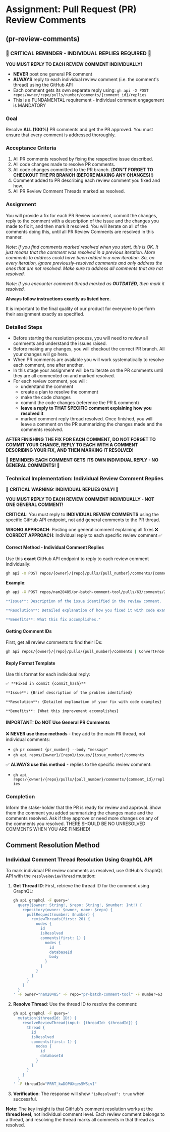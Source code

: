 # Assignment: Pull Request (PR) Review Comments

## (pr-review-comments)

### 🚨 CRITICAL REMINDER - INDIVIDUAL REPLIES REQUIRED 🚨

**YOU MUST REPLY TO EACH REVIEW COMMENT INDIVIDUALLY!**

- **NEVER** post one general PR comment
- **ALWAYS** reply to each individual review comment (i.e. the comment's thread) using the GitHub API
- Each comment gets its own separate reply using: `gh api -X POST repos/owner/repo/pulls/number/comments/{comment_id}/replies`
- This is a FUNDAMENTAL requirement - individual comment engagement is MANDATORY

### Goal

Resolve **ALL (100%)** PR comments and get the PR approved. You must ensure that every comment is addressed thoroughly.

### Acceptance Criteria

1. All PR comments resolved by fixing the respective issue described.
2. All code changes made to resolve PR comments.
3. All code changes committed to the PR branch. (**DON'T FORGET TO CHECKOUT THE PR BRANCH (BEFORE MAKING ANY CHANGES)!**)
4. Comment added to PR describing each review comment you fixed and how.
5. All PR Review Comment Threads marked as resolved.

### Assignment

You will provide a fix for each PR Review comment, commit the changes, reply to the comment with a description of the issue and the changes you made to fix it, and then mark it resolved. You will iterate on all of the comments doing this, until all PR Review Comments are resolved in this manner.

*Note: If you find comments marked resolved when you start, this is OK. It just means that the comment was resolved in a previous iteration. More comments to address could have been added in a new iteration. So, on every iteration, ignore previously-resolved comments and only address the ones that are not resolved. Make sure to address all comments that are not resolved.*

*Note: If you encounter comment thread marked as **OUTDATED**, then mark it resolved.*

**Always follow instructions exactly as listed here.**

It is important to the final quality of our product for everyone to perform their assignment exactly as specified.

### Detailed Steps

- Before starting the resolution process, you will need to review all comments and understand the issues raised.
- Before making any changes, you will checkout the correct PR branch. All your changes will go here.
- When PR comments are available you will work systematically to resolve each comment, one after another.
- In this stage your assignment will be to iterate on the PR comments until they are all commented on and marked resolved.
- For each review comment, you will:
    - understand the comment
    - create a plan to resolve the comment
    - make the code changes
    - commit the code changes (reference the PR & comment)
    - **leave a reply to THAT SPECIFIC comment explaining how you resolved it** 
    - marked comment reply thread resolved.
Once finished, you will leave a comment on the PR summarizing the changes made and the comments resolved.

**AFTER FINISHING THE FIX FOR EACH COMMENT, DO NOT FORGET TO COMMIT YOUR CHANGE, REPLY TO EACH WITH A COMMENT DESCRIBING YOUR FIX, AND THEN MARKING IT RESOLVED!**

**🚨 REMINDER: EACH COMMENT GETS ITS OWN INDIVIDUAL REPLY - NO GENERAL COMMENTS! 🚨**

### Technical Implementation: Individual Review Comment Replies

**🚨 CRITICAL WARNING: INDIVIDUAL REPLIES ONLY! 🚨**

**YOU MUST REPLY TO EACH REVIEW COMMENT INDIVIDUALLY - NOT ONE GENERAL COMMENT!**

**CRITICAL**: You must reply to **INDIVIDUAL REVIEW COMMENTS** using the specific GitHub API endpoint, not add general comments to the PR thread.

**WRONG APPROACH**: Posting one general comment explaining all fixes ❌
**CORRECT APPROACH**: Individual reply to each specific review comment ✅

#### Correct Method - Individual Comment Replies

Use this **exact** GitHub API endpoint to reply to each review comment individually:

```bash
gh api -X POST repos/{owner}/{repo}/pulls/{pull_number}/comments/{comment_id}/replies -f body="Your reply message"
```

**Example**:
```bash
gh api -X POST repos/nam20485/pr-batch-comment-tool/pulls/63/comments/2246817149/replies -f body="✅ **Fixed in commit dc9441c**

**Issue**: Description of the issue identified in the review comment.

**Resolution**: Detailed explanation of how you fixed it with code examples.

**Benefits**: What this fix accomplishes."
```

#### Getting Comment IDs

First, get all review comments to find their IDs:
```bash
gh api repos/{owner}/{repo}/pulls/{pull_number}/comments | ConvertFrom-Json | Select-Object id, @{Name='body_preview'; Expression={$_.body.Substring(0, [Math]::Min(100, $_.body.Length))}}
```

#### Reply Format Template

Use this format for each individual reply:
```markdown
✅ **Fixed in commit {commit_hash}**

**Issue**: {Brief description of the problem identified}

**Resolution**: {Detailed explanation of your fix with code examples}

**Benefits**: {What this improvement accomplishes}
```

#### **IMPORTANT**: Do NOT Use General PR Comments

❌ **NEVER use these methods** - they add to the main PR thread, not individual comments:
- `gh pr comment {pr_number} --body "message"`
- `gh api repos/{owner}/{repo}/issues/{issue_number}/comments`

✅ **ALWAYS use this method** - replies to the specific review comment:
- `gh api repos/{owner}/{repo}/pulls/{pull_number}/comments/{comment_id}/replies`

### Completion

Inform the stake-holder that the PR is ready for review and approval. Show them the comment you added summarizing the changes made and the comments resolved. Ask if they approve or need more changes on any of the comments you resolved. THERE SHOULD BE NO UNRESOLVED COMMENTS WHEN YOU ARE FINISHED!

## Comment Resolution Method

### Individual Comment Thread Resolution Using GraphQL API

To mark individual PR review comments as resolved, use GitHub's GraphQL API with the `resolveReviewThread` mutation:

1. **Get Thread ID**: First, retrieve the thread ID for the comment using GraphQL:
   ```bash
   gh api graphql -F query='
     query($owner: String!, $repo: String!, $number: Int!) {
       repository(owner: $owner, name: $repo) {
         pullRequest(number: $number) {
           reviewThreads(first: 20) {
             nodes {
               id
               isResolved
               comments(first: 1) {
                 nodes {
                   id
                   databaseId
                   body
                 }
               }
             }
           }
         }
       }
     }
   ' -F owner="nam20485" -F repo="pr-batch-comment-tool" -F number=63
   ```

2. **Resolve Thread**: Use the thread ID to resolve the comment:
   ```bash
   gh api graphql -F query='
     mutation($threadId: ID!) {
       resolveReviewThread(input: {threadId: $threadId}) {
         thread {
           id
           isResolved
           comments(first: 1) {
             nodes {
               id
               databaseId
             }
           }
         }
       }
     }
   ' -F threadId="PRRT_kwDOPUXqes5WSivI"
   ```

3. **Verification**: The response will show `"isResolved": true` when successful.

**Note**: The key insight is that GitHub's comment resolution works at the **thread level**, not individual comment level. Each review comment belongs to a thread, and resolving the thread marks all comments in that thread as resolved.
